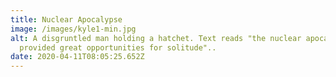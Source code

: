 ```yaml
---
title: Nuclear Apocalypse
image: /images/kyle1-min.jpg
alt: A disgruntled man holding a hatchet. Text reads "the nuclear apocalypse
  provided great opportunities for solitude"..
date: 2020-04-11T08:05:25.652Z
---
```

